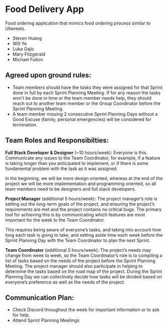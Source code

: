 # Food Delivery App

Food ordering application that mimics food ordering process similar to Ubereats.

- Steven Huang
- Will Ye
- Luka Gajic
- Mary Fitzgerald
- Michael Fulton

## Agreed upon ground rules:

- Team members should have the tasks they were assigned for that Sprint done in full by each Sprint Planning Meeting. If for any reason the tasks won't be done in time or the team member needs help, they should reach out to another team member or the Group Coordinator before the Sprint Planning Meeting.
- A team member missing 2 consecutive Sprint Planning Days without a Good Excuse (family, personal emergencies) will be considered for termination.

## Team Roles and Responsibilties:

**__Full Stack Developer & Designer__** (~10 hours/week): Everyone is this. Communicate any issues to the Team Coordinator, for example, if a feature is taking longer than you anticipated to implement, or if there is some fundamental problem with the task as it was assigned.

In the beginning, we will be more design oriented, whereas at the end of the project we will be more implementation and programming oriented, so all team members need to be designers and full stack developers.

**__Project Manager__** (additional 5 hours/week): The project manager’s role is setting out the long-term goals of the project, and ensuring the project’s requirements are met and the project contains no critical bugs. The primary tool for achieving this is by communicating which features are most important for the week to the Team Coordinator.

This requires being aware of everyone’s tasks, and taking into account how long each task is going to take, and setting aside time each week before the Sprint Planning Day with the Team Coordinator to plan the next Sprint.

**__Team Coordinator__** (additional 5 hours/week): The project’s needs may change from week to week, so the Team Coordinator’s role is to compiling a list of tasks based on the needs of the project before the Sprint Planning Meeting. The project manager should also participate in helping to determine the tasks based on the road map of the project. During the Sprint Planning Day we can collectively decide how tasks will be divided based on everyone’s preference as well as the needs of the project.

## Communication Plan:

- Check Discord throughout the week for important information or to ask for help.
- Attend Sprint Planning Meetings